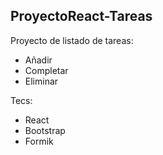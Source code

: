 ## ProyectoReact-Tareas

Proyecto de listado de tareas: 
- Añadir
- Completar
- Eliminar 

Tecs:
- React
- Bootstrap
- Formik

